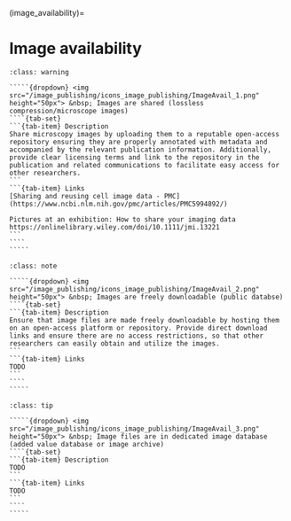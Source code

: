 (image_availability)=
# Image availability

``````{admonition} Minimal 
:class: warning

`````{dropdown} <img src="/image_publishing/icons_image_publishing/ImageAvail_1.png" height="50px"> &nbsp; Images are shared (lossless compression/microscope images)
````{tab-set}
```{tab-item} Description
Share microscopy images by uploading them to a reputable open-access repository ensuring they are properly annotated with metadata and accompanied by the relevant publication information. Additionally, provide clear licensing terms and link to the repository in the publication and related communications to facilitate easy access for other researchers.
```
```{tab-item} Links
[Sharing and reusing cell image data - PMC](https://www.ncbi.nlm.nih.gov/pmc/articles/PMC5994892/)

Pictures at an exhibition: How to share your imaging data
https://onlinelibrary.wiley.com/doi/10.1111/jmi.13221
```
````
````` 

``````

``````{admonition} Recommended
:class: note

`````{dropdown} <img src="/image_publishing/icons_image_publishing/ImageAvail_2.png" height="50px"> &nbsp; Images are freely downloadable (public databse)
````{tab-set}
```{tab-item} Description
Ensure that image files are made freely downloadable by hosting them on an open-access platform or repository. Provide direct download links and ensure there are no access restrictions, so that other researchers can easily obtain and utilize the images.
```
```{tab-item} Links
TODO
```
````
````` 

``````

``````{admonition} Ideal
:class: tip

`````{dropdown} <img src="/image_publishing/icons_image_publishing/ImageAvail_3.png" height="50px"> &nbsp; Image files are in dedicated image database (added value database or image archive)
````{tab-set}
```{tab-item} Description
TODO
```
```{tab-item} Links
TODO
```
````
````` 

``````
<!--Notes which will not be shown on the actual page-->